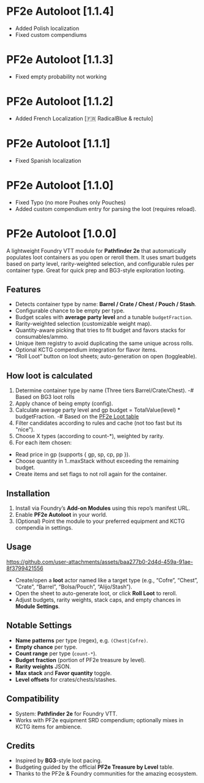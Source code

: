 # PF2e Autoloot [1.1.4]

* Added Polish localization
* Fixed custom compendiums

# PF2e Autoloot [1.1.3]

* Fixed empty probability not working

# PF2e Autoloot [1.1.2]

* Added French Localization [🇫🇷 RadicalBlue & rectulo]

# PF2e Autoloot [1.1.1]

* Fixed Spanish localization

# PF2e Autoloot [1.1.0]

* Fixed Typo (no more Pouhes only Pouches)
* Added custom compendium entry for parsing the loot (requires reload).

# PF2e Autoloot [1.0.0]

A lightweight Foundry VTT module for **Pathfinder 2e** that automatically populates loot containers as you open or reroll them. It uses smart budgets based on party level, rarity-weighted selection, and configurable rules per container type. Great for quick prep and BG3-style exploration looting.

## Features

* Detects container type by name: **Barrel / Crate / Chest / Pouch / Stash**.
* Configurable chance to be empty per type.
* Budget scales with **average party level** and a tunable `budgetFraction`.
* Rarity-weighted selection (customizable weight map).
* Quantity-aware picking that tries to fit budget and favors stacks for consumables/ammo.
* Unique item registry to avoid duplicating the same unique across rolls.
* Optional KCTG compendium integration for flavor items.
* “Roll Loot” button on loot sheets; auto-generation on open (toggleable).

## How loot is calculated

1. Determine container type by name (Three tiers Barrel/Crate/Chest).
   -# Based on BG3 loot rolls
2. Apply chance of being empty (config).
3. Calculate average party level and gp budget = TotalValue(level) * budgetFraction.
   -# Based on the [PF2e Loot table](https://2e.aonprd.com/Rules.aspx?ID=2656&Redirected=1)
4. Filter candidates according to rules and cache (not too fast but its "nice").
5. Choose X types (according to count-*), weighted by rarity.
6. For each item chosen:

* Read price in gp (supports { gp, sp, cp, pp }).
* Choose quantity in 1..maxStack without exceeding the remaining budget.
* Create items and set flags to not roll again for the container.

## Installation

1. Install via Foundry’s **Add-on Modules** using this repo’s manifest URL.
2. Enable **PF2e Autoloot** in your world.
3. (Optional) Point the module to your preferred equipment and KCTG compendia in settings.

## Usage

https://github.com/user-attachments/assets/baa277b0-2d4d-459a-91ae-8f3799421556

* Create/open a **loot** actor named like a target type (e.g., “Cofre”, “Chest”, “Crate”, “Barrel”, “Bolsa/Pouch”, “Alijo/Stash”).
* Open the sheet to auto-generate loot, or click **Roll Loot** to reroll.
* Adjust budgets, rarity weights, stack caps, and empty chances in **Module Settings**.

## Notable Settings

* **Name patterns** per type (regex), e.g. `(Chest|Cofre)`.
* **Empty chance** per type.
* **Count range** per type (`count-*`).
* **Budget fraction** (portion of PF2e treasure by level).
* **Rarity weights** JSON.
* **Max stack** and **Favor quantity** toggle.
* **Level offsets** for crates/chests/stashes.

## Compatibility

* System: **Pathfinder 2e** for Foundry VTT.
* Works with PF2e equipment SRD compendium; optionally mixes in KCTG items for ambience.

## Credits

* Inspired by **BG3**-style loot pacing.
* Budgeting guided by the official **PF2e Treasure by Level** table.
* Thanks to the PF2e & Foundry communities for the amazing ecosystem.
